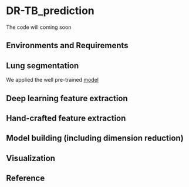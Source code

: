 # DR-TB_prediction
The code will coming soon

## Environments and Requirements

## Lung segmentation
We applied the well pre-trained [model](https://github.com/JoHof/lungmask) 


## Deep learning feature extraction

## Hand-crafted feature extraction

## Model building (including dimension reduction)

## Visualization

## Reference
